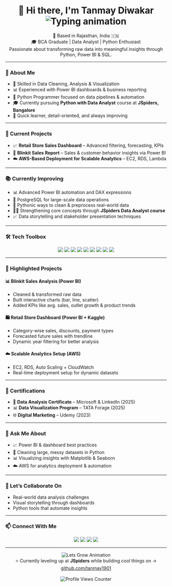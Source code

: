 <h1 align="center">
  👋 Hi there, I'm Tanmay Diwakar  
  <br>
  <img src="https://readme-typing-svg.demolab.com?font=Fira+Code&pause=200&color=42A5F5&center=true&vCenter=true&width=500&lines=Data+Analyst;Python+Programmer;Power+BI+Specialist;Turning+Data+into+Decisions" alt="Typing animation" />
</h1>

<p align="center">
  📍 Based in Rajasthan, India 🇮🇳<br>
  🎓 BCA Graduate | Data Analyst | Python Enthusiast<br>
  Passionate about transforming raw data into meaningful insights through Python, Power BI & SQL.
</p>

---

### 🧠 About Me
- 🔎 Skilled in Data Cleaning, Analysis & Visualization  
- 📊 Experienced with Power BI dashboards & business reporting  
- 🐍 Python Programmer focused on data pipelines & automation  
- 🎓 Currently pursuing **Python with Data Analyst** course at **JSpiders, Bangalore**  
- 🧠 Quick learner, detail-oriented, and always improving  

---

### 🚀 Current Projects
- 📈 **Retail Store Sales Dashboard** – Advanced filtering, forecasting, KPIs  
- 🛒 **Blinkit Sales Report** – Sales & customer behavior insights via Power BI  
- ☁️ **AWS-Based Deployment for Scalable Analytics** – EC2, RDS, Lambda  

---

### 📚 Currently Improving
- 📊 Advanced Power BI automation and DAX expressions  
- 🐘 PostgreSQL for large-scale data operations  
- 🧹 Pythonic ways to clean & preprocess real-world data  
- 👨‍🏫 Strengthening core concepts through **JSpiders Data Analyst course**  
- 📈 Data storytelling and stakeholder presentation techniques  

---

### 🛠️ Tech Toolbox
<p align="center">
  <img src="https://img.shields.io/badge/Python-306998?style=for-the-badge&logo=python&logoColor=white" />
  <img src="https://img.shields.io/badge/Pandas-150458?style=for-the-badge&logo=pandas&logoColor=white" />
  <img src="https://img.shields.io/badge/NumPy-013243?style=for-the-badge&logo=numpy&logoColor=white" />
  <img src="https://img.shields.io/badge/Matplotlib-3776AB?style=for-the-badge&logo=matplotlib&logoColor=white" />
  <img src="https://img.shields.io/badge/Seaborn-5A8BB0?style=for-the-badge&logo=seaborn&logoColor=white" />
  <img src="https://img.shields.io/badge/PowerBI-F2C811?style=for-the-badge&logo=powerbi&logoColor=black" />
  <img src="https://img.shields.io/badge/SQL-4479A1?style=for-the-badge&logo=postgresql&logoColor=white" />
  <img src="https://img.shields.io/badge/AWS-232F3E?style=for-the-badge&logo=amazon-aws&logoColor=white" />
  <img src="https://img.shields.io/badge/Excel-217346?style=for-the-badge&logo=microsoft-excel&logoColor=white" />
</p>

---

### 📌 Highlighted Projects

#### 📊 Blinkit Sales Analysis (Power BI)
- Cleaned & transformed raw data
- Built interactive charts (bar, line, scatter)
- Added KPIs like avg. sales, outlet growth & product trends

#### 🛍️ Retail Store Dashboard (Power BI + Kaggle)
- Category-wise sales, discounts, payment types
- Forecasted future sales with trendline
- Dynamic year filtering for better analysis

#### ☁️ Scalable Analytics Setup (AWS)
- EC2, RDS, Auto Scaling + CloudWatch  
- Real-time deployment setup for dynamic datasets

---

### 🏅 Certifications
- 📘 **Data Analysis Certificate** – Microsoft & LinkedIn (2025)  
- 📊 **Data Visualization Program** – TATA Forage (2025)  
- 🌐 **Digital Marketing** – Udemy (2023)  

---

### 💬 Ask Me About
- 📈 Power BI & dashboard best practices  
- 🧹 Cleaning large, messy datasets in Python  
- 📊 Visualizing insights with Matplotlib & Seaborn  
- ☁️ AWS for analytics deployment & automation  

---

### 🤝 Let’s Collaborate On
- Real-world data analysis challenges  
- Visual storytelling through dashboards  
- Python tools that automate insights  

---

### 📫 Connect With Me
<p align="center">
  <a href="mailto:tanmaydiwakar0710@gmail.com"><img src="https://img.shields.io/badge/Gmail-D14836?style=for-the-badge&logo=gmail&logoColor=white" /></a>
  <a href="https://linkedin.com/in/tanmay-diwakar-1b68b41a8"><img src="https://img.shields.io/badge/LinkedIn-blue?style=for-the-badge&logo=linkedin&logoColor=white" /></a>
  <a href="tel:+918949297146"><img src="https://img.shields.io/badge/Call-8949297146-green?style=for-the-badge&logo=phone&logoColor=white" /></a>
  <a href="https://wa.me/918949297146"><img src="https://img.shields.io/badge/WhatsApp-25D366?style=for-the-badge&logo=whatsapp&logoColor=white" /></a>
</p>

---

<p align="center">
  <img src="https://readme-typing-svg.demolab.com?font=Fira+Code&pause=500&color=22BB33&center=true&vCenter=true&width=420&lines=Let's+Connect+and+Grow+Together!" alt="Lets Grow Animation" />
  <br>
  ⭐️ Currently leveling up at <b>JSpiders</b> while building cool things on → <a href="https://github.com/tanmay1901" target="_blank">github.com/tanmay1901</a>  
  <br><br>
  <img src="https://komarev.com/ghpvc/?username=tanmay1901&style=flat-square&color=blue" alt="Profile Views Counter" />
</p>
